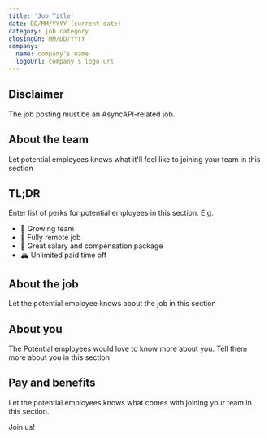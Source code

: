 ```yaml
---
title: 'Job Title'
date: DD/MM/YYYY (current date)
category: job category
closingOn: MM/DD/YYYY
company: 
  name: company's name
  logoUrl: company's logo url
---
```

## Disclaimer

The job posting must be an AsyncAPI-related job.

## About the team
Let potential employees knows what it'll feel like to joining your team in this section

## TL;DR
Enter list of perks for potential employees in this section.
E.g.
* :muscle: Growing team
* :house_with_garden: Fully remote job
* :money_mouth_face: Great salary and compensation package
* :mountain_snow: Unlimited paid time off

## About the job
Let the potential employee knows about the job in this section

## About you
The Potential employees would love to know more about you. Tell them more about you in this section

## Pay and benefits
Let the potential employees knows what comes with joining your team in this section.

Join us!
